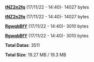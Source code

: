 [**tNZ2n2fq**](/data/tNZ2n2fq.txt) (17/11/22 - 14:40)- 14027 bytes

[**tNZ2n2fq**](/data/tNZ2n2fq.txt) (17/11/22 - 14:40)- 14027 bytes

[**RgwqbBfY**](/data/RgwqbBfY.txt) (17/11/22 - 14:40)- 3010 bytes

[**RgwqbBfY**](/data/RgwqbBfY.txt) (17/11/22 - 14:40)- 3010 bytes

**Total Datas**: 3511

**Total Size**: 19.27 MB / 19.3 MB